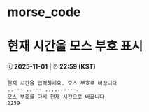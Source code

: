 # morse_code
# 현재 시간을 모스 부호 표시
<!-- MORSE_TIME_START -->
🗓️ **2025-11-01** | ⏰ **22:59 (KST)**

```
현재 시간을 입력하세요. 모스 부호로 바꿉니다
..--- ..--- ..... ----.
모스 부호를 다시 현재 시간으로 바꿉니다
2259
```
<!-- MORSE_TIME_END -->
